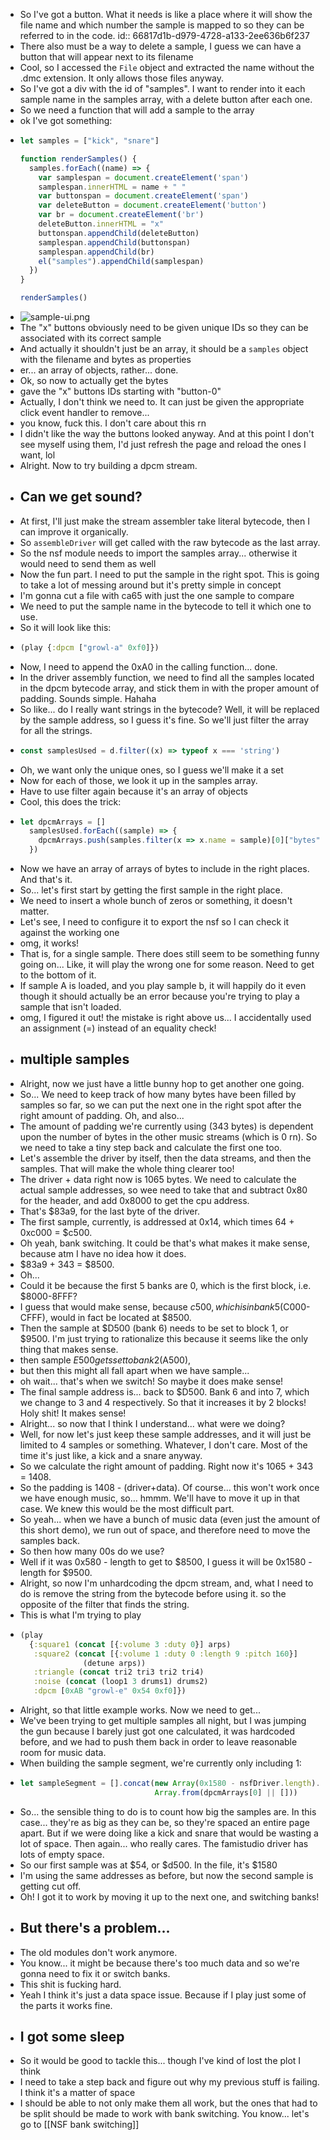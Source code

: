 - So I've got a button. What it needs is like a place where it will show the file name and which number the sample is mapped to so they can be referred to in the code.
  id:: 66817d1b-d979-4728-a133-2ee636b6f237
- There also must be a way to delete a sample, I guess we can have a button that will appear next to its filename
- Cool, so I accessed the `File` object and extracted the name without the .dmc extension. It only allows those files anyway.
- So I've got a div with the id of "samples". I want to render into it each sample name in the samples array, with a delete button after each one.
- So we need a function that will add a sample to the array
- ok I've got something:
- ```js
  let samples = ["kick", "snare"]
  
  function renderSamples() {
    samples.forEach((name) => {
      var samplespan = document.createElement('span')
      samplespan.innerHTML = name + " "
      var buttonspan = document.createElement('span')
      var deleteButton = document.createElement('button')
      var br = document.createElement('br')
      deleteButton.innerHTML = "x"
      buttonspan.appendChild(deleteButton)
      samplespan.appendChild(buttonspan)
      samplespan.appendChild(br)
      el("samples").appendChild(samplespan)
    })
  }
  
  renderSamples()
  ```
- ![sample-ui.png](../assets/sample-ui_1719768131230_0.png)
- The "x" buttons obviously need to be given unique IDs so they can be associated with its correct sample
- And actually it shouldn't just be an array, it should be a `samples` object with the filename and bytes as properties
- er... an array of objects, rather... done.
- Ok, so now to actually get the bytes
- gave the "x" buttons IDs starting with "button-0"
- Actually, I don't think we need to. It can just be given the appropriate click event handler to remove...
- you know, fuck this. I don't care about this rn
- I didn't like the way the buttons looked anyway. And at this point I don't see myself using them, I'd just refresh the page and reload the ones I want, lol
- Alright. Now to try building a dpcm stream.
- ## Can we get sound?
- At first, I'll just make the stream assembler take literal bytecode, then I can improve it organically.
- So `assembleDriver` will get called with the raw bytecode as the last array.
- So the nsf module needs to import the samples array... otherwise it would need to send them as well
- Now the fun part. I need to put the sample in the right spot. This is going to take a lot of messing around but it's pretty simple in concept
- I'm gonna cut a file with ca65 with just the one sample to compare
- We need to put the sample name in the bytecode to tell it which one to use.
- So it will look like this:
- ```clojure
  (play {:dpcm ["growl-a" 0xf0]})
  ```
- Now, I need to append the 0xA0 in the calling function... done.
- In the driver assembly function, we need to find all the samples located in the dpcm bytecode array, and stick them in with the proper amount of padding. Sounds simple. Hahaha
- So like... do I really want strings in the bytecode? Well, it will be replaced by the sample address, so I guess it's fine. So we'll just filter the array for all the strings.
- ```js
  const samplesUsed = d.filter((x) => typeof x === 'string')
  ```
- Oh, we want only the unique ones, so I guess we'll make it a set
- Now for each of those, we look it up in the samples array.
- Have to use filter again because it's an array of objects
- Cool, this does the trick:
- ```js
  let dpcmArrays = []
    samplesUsed.forEach((sample) => {
      dpcmArrays.push(samples.filter(x => x.name = sample)[0]["bytes"])
    })
  ```
- Now we have an array of arrays of bytes to include in the right places. And that's it.
- So... let's first start by getting the first sample in the right place.
- We need to insert a whole bunch of zeros or something, it doesn't matter.
- Let's see, I need to configure it to export the nsf so I can check it against the working one
- omg, it works!
- That is, for a single sample. There does still seem to be something funny going on... Like, it will play the wrong one for some reason. Need to get to the bottom of it.
- If sample A is loaded, and you play sample b, it will happily do it even though it should actually be an error because you're trying to play a sample that isn't loaded.
- omg, I figured it out! the mistake is right above us... I accidentally used an assignment (=) instead of an equality check!
- ## multiple samples
- Alright, now we just have a little bunny hop to get another one going.
- So... We need to keep track of how many bytes have been filled by samples so far, so we can put the next one in the right spot after the right amount of padding. Oh, and also...
- The amount of padding we're currently using (343 bytes) is dependent upon the number of bytes in the other music streams (which is 0 rn). So we need to take a tiny step back and calculate the first one too.
- Let's assemble the driver by itself, then the data streams, and then the samples. That will make the whole thing clearer too!
- The driver + data right now is 1065 bytes. We need to calculate the actual sample addresses, so wee need to take that and subtract 0x80 for the header, and add 0x8000 to get the cpu address.
- That's $83a9, for the last byte of the driver.
- The first sample, currently, is addressed at 0x14, which times 64 + 0xc000 = $c500.
- Oh yeah, bank switching. It could be that's what makes it make sense, because atm I have no idea how  it does.
- $83a9 + 343 = $8500.
- Oh...
- Could it be because the first 5 banks are 0, which is the first block, i.e. $8000-8FFF?
- I guess that would make sense, because $c500, which is in bank 5 ($C000-CFFF), would in fact be located at $8500.
- Then the sample at $D500 (bank 6) needs to be set to block 1, or $9500. I'm just trying to rationalize this because it seems like the only thing that makes sense.
- then sample $E500 gets set to bank 2 ($A500),
- but then this might all fall apart when we have sample...
- oh wait... that's when we switch! So maybe it does make sense!
- The final sample address is... back to $D500. Bank 6 and into 7, which we change to 3 and 4 respectively. So that it increases it by 2 blocks! Holy shit! It makes sense!
- Alright... so now that I think I understand... what were we doing?
- Well, for now let's just keep these sample addresses, and it will just be limited to 4 samples or something. Whatever, I don't care. Most of the time it's just like, a kick and a snare anyway.
- So we calculate the right amount of padding. Right now it's 1065 + 343 = 1408.
- So the padding is 1408 - (driver+data). Of course... this won't work once we have enough music, so... hmmm. We'll have to move it up in that case. We knew this would be the most difficult part.
- So yeah... when we have a bunch of music data (even just the amount of this short demo), we run out of space, and therefore need to move the samples back.
- So then how many 00s do we use?
- Well if it was 0x580 - length to get to $8500, I guess it will be 0x1580 - length for $9500.
- Alright, so now I'm unhardcoding the dpcm stream, and, what I need to do is remove the string from the bytecode before using it. so the opposite of the filter that finds the string.
- This is what I'm trying to play
- ```clojure
  (play
    {:square1 (concat [{:volume 3 :duty 0}] arps)
     :square2 (concat [{:volume 1 :duty 0 :length 9 :pitch 160}]
                (detune arps))
     :triangle (concat tri2 tri3 tri2 tri4)
     :noise (concat (loop1 3 drums1) drums2)
     :dpcm [0xAB "growl-e" 0x54 0xf0]})
  ```
- Alright, so that little example works. Now we need to get...
- We've been trying to get multiple samples all night, but I was jumping the gun because I barely just got one calculated, it was hardcoded before, and we had to push them back in order to leave reasonable room for music data.
- When building the sample segment, we're currently only including 1:
- ```js
  let sampleSegment = [].concat(new Array(0x1580 - nsfDriver.length).fill(0),
                                Array.from(dpcmArrays[0] || []))
  ```
- So... the sensible thing to do is to count how big the samples are. In this case... they're as big as they can be, so they're spaced an entire page apart. But if we were doing like a kick and snare that would be wasting a lot of space. Then again... who really cares. The famistudio driver has lots of empty space.
- So our first sample was at $54, or $d500. In the file, it's $1580
- I'm using the same addresses as before, but now the second sample is getting cut off.
- Oh! I got it to work by moving it up to the next one, and switching banks!
- ## But there's a problem...
- The old modules don't work anymore.
- You know... it might be because there's too much data and so we're gonna need to fix it or switch banks.
- This shit is fucking hard.
- Yeah I think it's just a data space issue. Because if I play just some of the parts it works fine.
- ## I got some sleep
- So it would be good to tackle this... though I've kind of lost the plot I think
- I need to take a step back and figure out why my previous stuff is failing. I think it's a matter of space
- I should be able to not only make them all work, but the ones that had to be split should be made to work with bank switching. You know... let's go to [[NSF bank switching]]